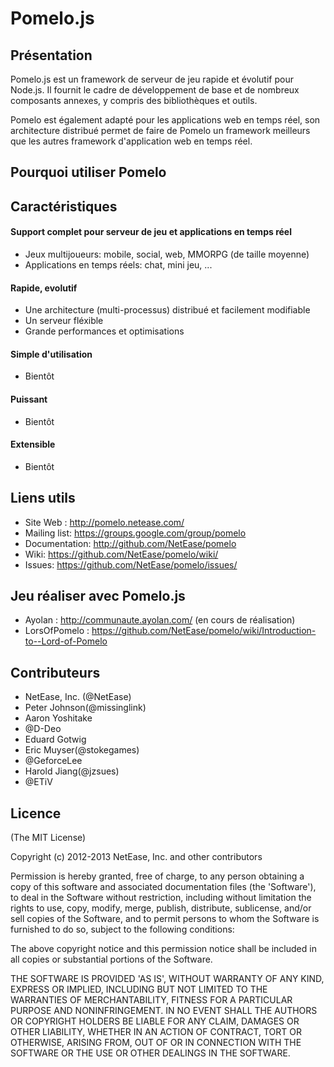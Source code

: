 # Pomelo.js

## Présentation
Pomelo.js est un framework de serveur de jeu rapide et évolutif pour Node.js. Il fournit le cadre de développement de base et de nombreux composants annexes, y compris des bibliothèques et outils.

Pomelo est également adapté pour les applications web en temps réel, son architecture distribué permet de faire de Pomelo un framework meilleurs que les autres framework d'application web en temps réel.

## Pourquoi utiliser Pomelo

## Caractéristiques

#### Support complet pour serveur de jeu et applications en temps réel
* Jeux multijoueurs: mobile, social, web, MMORPG (de taille moyenne)
* Applications en temps réels: chat, mini jeu, ...

#### Rapide, evolutif
* Une architecture (multi-processus) distribué et facilement modifiable
* Un serveur fléxible
* Grande performances et optimisations

#### Simple d'utilisation
* Bientôt

#### Puissant
* Bientôt

#### Extensible
* Bientôt

## Liens utils
 * Site Web : <http://pomelo.netease.com/>
 * Mailing list: <https://groups.google.com/group/pomelo>
 * Documentation: <http://github.com/NetEase/pomelo>
 * Wiki: <https://github.com/NetEase/pomelo/wiki/>
 * Issues: <https://github.com/NetEase/pomelo/issues/>

## Jeu réaliser avec Pomelo.js
* Ayolan : <http://communaute.ayolan.com/> (en cours de réalisation)
* LorsOfPomelo : <https://github.com/NetEase/pomelo/wiki/Introduction-to--Lord-of-Pomelo>

 ## Contributeurs
* NetEase, Inc. (@NetEase)
* Peter Johnson(@missinglink)
* Aaron Yoshitake
* @D-Deo
* Eduard Gotwig
* Eric Muyser(@stokegames)
* @GeforceLee
* Harold Jiang(@jzsues)
* @ETiV

## Licence

(The MIT License)

Copyright (c) 2012-2013 NetEase, Inc. and other contributors

Permission is hereby granted, free of charge, to any person obtaining
a copy of this software and associated documentation files (the
'Software'), to deal in the Software without restriction, including
without limitation the rights to use, copy, modify, merge, publish,
distribute, sublicense, and/or sell copies of the Software, and to
permit persons to whom the Software is furnished to do so, subject to
the following conditions:

The above copyright notice and this permission notice shall be
included in all copies or substantial portions of the Software.

THE SOFTWARE IS PROVIDED 'AS IS', WITHOUT WARRANTY OF ANY KIND,
EXPRESS OR IMPLIED, INCLUDING BUT NOT LIMITED TO THE WARRANTIES OF
MERCHANTABILITY, FITNESS FOR A PARTICULAR PURPOSE AND NONINFRINGEMENT.
IN NO EVENT SHALL THE AUTHORS OR COPYRIGHT HOLDERS BE LIABLE FOR ANY
CLAIM, DAMAGES OR OTHER LIABILITY, WHETHER IN AN ACTION OF CONTRACT,
TORT OR OTHERWISE, ARISING FROM, OUT OF OR IN CONNECTION WITH THE
SOFTWARE OR THE USE OR OTHER DEALINGS IN THE SOFTWARE.